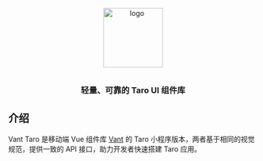 <p align="center">
  <img alt="logo" src="https://img.yzcdn.cn/vant/logo.png" width="120" style="margin-bottom: 10px;">
</p>
<h3 align="center">轻量、可靠的 Taro UI 组件库</h3>

## 介绍

Vant Taro 是移动端 Vue 组件库 [Vant](https://github.com/youzan/vant) 的 Taro 小程序版本，两者基于相同的视觉规范，提供一致的 API 接口，助力开发者快速搭建 Taro 应用。
